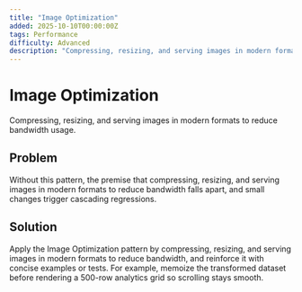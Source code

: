 ```yaml
---
title: "Image Optimization"
added: 2025-10-10T00:00:00Z
tags: Performance
difficulty: Advanced
description: "Compressing, resizing, and serving images in modern formats to reduce bandwidth usage."
---
```

# Image Optimization

Compressing, resizing, and serving images in modern formats to reduce bandwidth usage.

## Problem

Without this pattern, the premise that compressing, resizing, and serving images in modern formats to reduce bandwidth falls apart, and small changes trigger cascading regressions.

## Solution

Apply the Image Optimization pattern by compressing, resizing, and serving images in modern formats to reduce bandwidth, and reinforce it with concise examples or tests. For example, memoize the transformed dataset before rendering a 500-row analytics grid so scrolling stays smooth.
